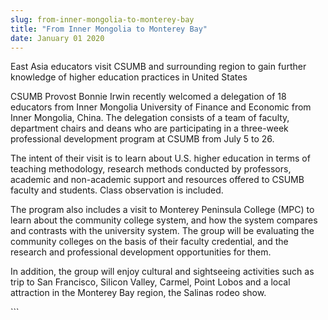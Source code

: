 ```yaml
---
slug: from-inner-mongolia-to-monterey-bay
title: "From Inner Mongolia to Monterey Bay"
date: January 01 2020
---
```


 
<p>
  East Asia educators visit CSUMB and surrounding region to gain further
  knowledge of higher education practices in United States
</p>
<p>
  CSUMB Provost Bonnie Irwin recently welcomed a delegation of 18 educators from
  Inner Mongolia University of Finance and Economic from Inner Mongolia, China.
  The delegation consists of a team of faculty, department chairs and deans who
  are participating in a three&#45;week professional development program at
  CSUMB from July 5 to 26.
</p>
<p>
  The intent of their visit is to learn about U.S. higher education in terms of
  teaching methodology, research methods conducted by professors, academic and
  non&#45;academic support and resources offered to CSUMB faculty and students.
  Class observation is included.
</p>
<p>
  The program also includes a visit to Monterey Peninsula College &#40;MPC&#41;
  to learn about the community college system, and how the system compares and
  contrasts with the university system. The group will be evaluating the
  community colleges on the basis of their faculty credential, and the research
  and professional development opportunities for them.
</p>
<p>
  In addition, the group will enjoy cultural and sightseeing activities such as
  trip to San Francisco, Silicon Valley, Carmel, Point Lobos and a local
  attraction in the Monterey Bay region, the Salinas rodeo show.
</p>
```

